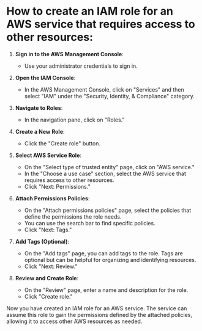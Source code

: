 # How to create an IAM role for an AWS service that requires access to other resources:

1. **Sign in to the AWS Management Console**:
    - Use your administrator credentials to sign in.

2. **Open the IAM Console**:
    - In the AWS Management Console, click on "Services" and then select "IAM" under the "Security, Identity, & Compliance" category.

3. **Navigate to Roles**:
    - In the navigation pane, click on "Roles."

4. **Create a New Role**:
    - Click the "Create role" button.

5. **Select AWS Service Role**:
    - On the "Select type of trusted entity" page, click on "AWS service."
    - In the "Choose a use case" section, select the AWS service that requires access to other resources.
    - Click "Next: Permissions."

6. **Attach Permissions Policies**:
    - On the "Attach permissions policies" page, select the policies that define the permissions the role needs.
    - You can use the search bar to find specific policies.
    - Click "Next: Tags."

7. **Add Tags (Optional)**:
    - On the "Add tags" page, you can add tags to the role. Tags are optional but can be helpful for organizing and identifying resources.
    - Click "Next: Review."

8. **Review and Create Role**:
    - On the "Review" page, enter a name and description for the role.
    - Click "Create role."

Now you have created an IAM role for an AWS service. The service can assume this role to gain the permissions defined by the attached policies, allowing it to access other AWS resources as needed.
